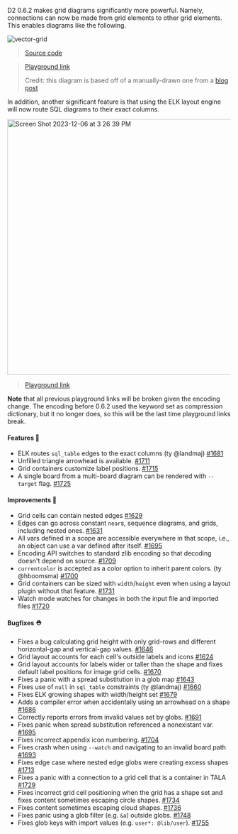 D2 0.6.2 makes grid diagrams significantly more powerful. Namely, connections can now be made from grid elements to other grid elements. This enables diagrams like the following.

![vector-grid](https://raw.githubusercontent.com/terrastruct/d2/af841720b48864f5240ae4fb9cb0cb87bcfef038/docs/examples/vector-grid/vector-grid.svg)

> [Source code](https://github.com/terrastruct/d2/blob/master/docs/examples/vector-grid/vector-grid.d2)

> [Playground link](https://play.d2lang.com/?script=xFVNb9swDL37VxDqTgVs-CMfjTAMaJt5p12GYXfFVhOjthTIzNKuyH8fLEu27DpYGxTYoaj5KJHUI_mSlayueU3hxQPg1R6f20-Akm14SYEQbdX4XHLrAngoypICKibqPVNcoMFrVPKR-8cixx2FUKMnr_1D_oQ2wgeEy8pDjVxdFjFn9Y7CbABSIFf3i3WyTskg0VYVuQ3cfPuZLA-VqClEbyXquCuQv-FNSh4HmZQ8vifNewg8ed5vpkzjS_6A_ohQm0_4dfGH5_CLZyhVm11PDbUt0FB4HeiagrYUcrVOv6bpLRk6LdObkmWP0-_UwJbtbbm6jkBwpijIA9ZFzn2Ue7-p2dMnSBgsYmI_o3n7qYc5Ckyp2tK4sFAzj_3J-PVJEgarqIs7uyGekwM--yDA_9Kf0g0struzTFYXMrmM03ma_lcmn3GCyerjmKxGTJ48z3lO7HlNnd12mPhKHq1ojVO2oBn7KArDJuEPJnJZwXeGqniCb1xwxVB2bTKnk7Bla8ebXlKIlmG_ccGDFKjbSCEe4KZXt8u7u_vU2dGJRrX4RqqcK1-xvDg0LQvtwzcSUVZnXqs31VUk422gltSIwqcXd6FPGo6n4WQKPjWRcol-JgWyQvSj_KqzU4J4bvNyiRTWEmGvZH7IsFOv8RgBZIXKGn0jpDsEUO_YnlPj61GH_57jMf9DCXTaHfeI7XgHncz_qcUxXcq4sHvbMVfpAbuQvPYyhZ9MbTlCXlRc1IUUxtHRcW6ZnYIGkjBzIUcUAK67PQl7qJt-BxtOehqli3RFRt7X096ufER6I4kdY-UaUWKUQVvLmeuaO8Y8cYw4ci-tlo5r5l6K3BrCuXtp4bqWboT5yjFuEjLs9IT2dD8C_17SwY-Fs6UTeDKJT05bo6R9BY2gGO0Mzuhfc6HXnGAczwDe3wAAAP__&sketch=1&)
>
> Credit: this diagram is based off of a manually-drawn one from a [blog post](https://github.com/terrastruct/d2/issues/1299)

In addition, another significant feature is that using the ELK layout engine will now route SQL diagrams to their exact columns.

<img width="576" alt="Screen Shot 2023-12-06 at 3 26 39 PM" src="https://github.com/terrastruct/d2/assets/3120367/5b153748-22ed-4bad-bd05-70dfd6e7d3e0">

> [Playground link](https://play.d2lang.com/?script=pI9BroMwDAX3PsW7wOcAWfyrIJdYYDUJaWxaIcTdKyrYV-rS0jzNeJjNlywWsBFgE1cJsEfqnW9JCNAYoMWxDXMxb6zFA2rTzG3t77Lux0xT0iJmH5SAfLDSrjOxeb_UyC4xwDWLOedKO9FJ_ubP81OPmTctIwEv0XHyL-zX992Zgb__q906jfQOAAD__w%3D%3D&sketch=1&layout=elk&)

**Note** that all previous playground links will be broken given the encoding change. The encoding before 0.6.2 used the keyword set as compression dictionary, but it no longer does, so this will be the last time playground links break.

#### Features 🚀

- ELK routes `sql_table` edges to the exact columns (ty @landmaj) [#1681](https://github.com/terrastruct/d2/pull/1681)
- Unfilled triangle arrowhead is available. [#1711](https://github.com/terrastruct/d2/pull/1711)
- Grid containers customize label positions. [#1715](https://github.com/terrastruct/d2/pull/1715)
- A single board from a multi-board diagram can be rendered with `--target` flag. [#1725](https://github.com/terrastruct/d2/pull/1725)

#### Improvements 🧹

- Grid cells can contain nested edges [#1629](https://github.com/terrastruct/d2/pull/1629)
- Edges can go across constant `near`s, sequence diagrams, and grids, including nested ones. [#1631](https://github.com/terrastruct/d2/pull/1631)
- All vars defined in a scope are accessible everywhere in that scope, i.e., an object can use a var defined after itself. [#1695](https://github.com/terrastruct/d2/pull/1695)
- Encoding API switches to standard zlib encoding so that decoding doesn't depend on source. [#1709](https://github.com/terrastruct/d2/pull/1709)
- `currentcolor` is accepted as a color option to inherit parent colors. (ty @hboomsma) [#1700](https://github.com/terrastruct/d2/pull/1700)
- Grid containers can be sized with `width`/`height` even when using a layout plugin without that feature. [#1731](https://github.com/terrastruct/d2/pull/1731)
- Watch mode watches for changes in both the input file and imported files [#1720](https://github.com/terrastruct/d2/pull/1720)

#### Bugfixes ⛑️

- Fixes a bug calculating grid height with only grid-rows and different horizontal-gap and vertical-gap values. [#1646](https://github.com/terrastruct/d2/pull/1646)
- Grid layout accounts for each cell's outside labels and icons [#1624](https://github.com/terrastruct/d2/pull/1624)
- Grid layout accounts for labels wider or taller than the shape and fixes default label positions for image grid cells. [#1670](https://github.com/terrastruct/d2/pull/1670)
- Fixes a panic with a spread substitution in a glob map [#1643](https://github.com/terrastruct/d2/pull/1643)
- Fixes use of `null` in `sql_table` constraints (ty @landmaj) [#1660](https://github.com/terrastruct/d2/pull/1660)
- Fixes ELK growing shapes with width/height set [#1679](https://github.com/terrastruct/d2/pull/1679)
- Adds a compiler error when accidentally using an arrowhead on a shape [#1686](https://github.com/terrastruct/d2/pull/1686)
- Correctly reports errors from invalid values set by globs. [#1691](https://github.com/terrastruct/d2/pull/1691)
- Fixes panic when spread substitution referenced a nonexistant var. [#1695](https://github.com/terrastruct/d2/pull/1695)
- Fixes incorrect appendix icon numbering. [#1704](https://github.com/terrastruct/d2/pull/1704)
- Fixes crash when using `--watch` and navigating to an invalid board path [#1693](https://github.com/terrastruct/d2/pull/1693)
- Fixes edge case where nested edge globs were creating excess shapes [#1713](https://github.com/terrastruct/d2/pull/1713)
- Fixes a panic with a connection to a grid cell that is a container in TALA [#1729](https://github.com/terrastruct/d2/pull/1729)
- Fixes incorrect grid cell positioning when the grid has a shape set and fixes content sometimes escaping circle shapes. [#1734](https://github.com/terrastruct/d2/pull/1734)
- Fixes content sometimes escaping cloud shapes. [#1736](https://github.com/terrastruct/d2/pull/1736)
- Fixes panic using a glob filter (e.g. `&a`) outside globs. [#1748](https://github.com/terrastruct/d2/pull/1748)
- Fixes glob keys with import values (e.g. `user*: @lib/user`). [#1755](https://github.com/terrastruct/d2/pull/1755)
